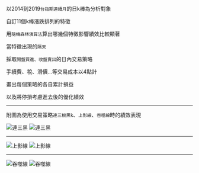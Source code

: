 以2014到2019`台指期連續月`的日k棒為分析對象

自訂11個k棒漲跌排列的特徵

用`隨機森林演算法`算出哪幾個特徵影響績效比較顯著

當特徵出現的`隔天`

採取`開盤買進、收盤賣出`的日內交易策略

手續費、稅、滑價…等交易成本以4點計

畫出每個策略的各自累計損益

以及將停損考慮進去後的優化績效
- - -
附圖為使用交易策略`連三根黑k`、`上影線`、`吞噬線`時的績效表現

![連三黑](https://i.imgur.com/1tGUmEX.png)
![連三黑](https://i.imgur.com/QvVtZJo.png)
* * *
![上影線](https://i.imgur.com/iGbtcQf.png)
![上影線](https://i.imgur.com/4agYC0P.png)
* * *
![吞噬線](https://i.imgur.com/8qAhDzF.png)
![吞噬線](https://i.imgur.com/PmUbasY.png)
